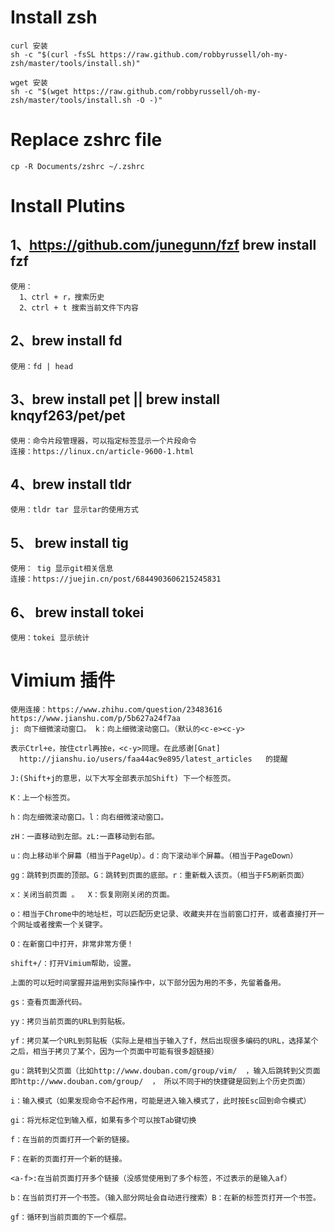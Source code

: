 # Install zsh
```
curl 安装
sh -c "$(curl -fsSL https://raw.github.com/robbyrussell/oh-my-zsh/master/tools/install.sh)"

wget 安装
sh -c "$(wget https://raw.github.com/robbyrussell/oh-my-zsh/master/tools/install.sh -O -)"
```
# Replace zshrc file
```
cp -R Documents/zshrc ~/.zshrc
```
# Install Plutins
## 1、https://github.com/junegunn/fzf   brew install fzf  
```
使用：
  1、ctrl + r，搜索历史
  2、ctrl + t 搜索当前文件下内容
```
## 2、brew install fd
```
使用：fd | head
```
## 3、brew install pet  || brew install knqyf263/pet/pet
```
使用：命令片段管理器，可以指定标签显示一个片段命令
连接：https://linux.cn/article-9600-1.html
```
## 4、brew install tldr
```
使用：tldr tar 显示tar的使用方式
```
## 5、 brew install tig
```
使用： tig 显示git相关信息
连接：https://juejin.cn/post/6844903606215245831
```
## 6、 brew install tokei
```
使用：tokei 显示统计
```
# Vimium 插件
```
使用连接：https://www.zhihu.com/question/23483616   https://www.jianshu.com/p/5b627a24f7aa
j: 向下细微滚动窗口。 k：向上细微滚动窗口。（默认的<c-e><c-y>

表示Ctrl+e，按住ctrl再按e，<c-y>同理。在此感谢[Gnat]   http://jianshu.io/users/faa44ac9e895/latest_articles   的提醒

J:(Shift+j的意思，以下大写全部表示加Shift) 下一个标签页。

K：上一个标签页。

h：向左细微滚动窗口。l：向右细微滚动窗口。

zH：一直移动到左部。zL:一直移动到右部。

u：向上移动半个屏幕（相当于PageUp）。d：向下滚动半个屏幕。（相当于PageDown）

gg：跳转到页面的顶部。G：跳转到页面的底部。r：重新载入该页。（相当于F5刷新页面）

x：关闭当前页面 。  X：恢复刚刚关闭的页面。

o：相当于Chrome中的地址栏，可以匹配历史记录、收藏夹并在当前窗口打开，或者直接打开一个网址或者搜索一个关键字。

O：在新窗口中打开，非常非常方便！

shift+/：打开Vimium帮助，设置。

上面的可以短时间掌握并运用到实际操作中，以下部分因为用的不多，先留着备用。

gs：查看页面源代码。

yy：拷贝当前页面的URL到剪贴板。

yf：拷贝某一个URL到剪贴板（实际上是相当于输入了f，然后出现很多编码的URL，选择某个之后，相当于拷贝了某个，因为一个页面中可能有很多超链接）

gu：跳转到父页面（比如http://www.douban.com/group/vim/  ，输入后跳转到父页面即http://www.douban.com/group/  ， 所以不同于H的快捷键是回到上个历史页面）

i：输入模式（如果发现命令不起作用，可能是进入输入模式了，此时按Esc回到命令模式）

gi：将光标定位到输入框，如果有多个可以按Tab键切换

f：在当前的页面打开一个新的链接。

F：在新的页面打开一个新的链接。

<a-f>:在当前页面打开多个链接（没感觉使用到了多个标签，不过表示的是输入af）

b：在当前页打开一个书签。（输入部分网址会自动进行搜索）B：在新的标签页打开一个书签。

gf：循环到当前页面的下一个框层。

```
